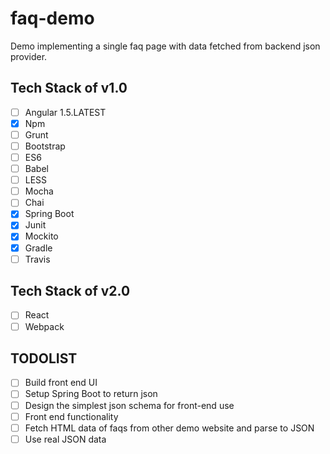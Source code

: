 # faq-demo

Demo implementing a single faq page with data fetched from backend json provider.

## Tech Stack of v1.0

* [ ] Angular 1.5.LATEST
* [x] Npm
* [ ] Grunt
* [ ] Bootstrap
* [ ] ES6
* [ ] Babel
* [ ] LESS
* [ ] Mocha
* [ ] Chai
* [x] Spring Boot
* [x] Junit
* [x] Mockito
* [x] Gradle
* [ ] Travis

## Tech Stack of v2.0

* [ ] React
* [ ] Webpack

## TODOLIST

* [ ] Build front end UI
* [ ] Setup Spring Boot to return json
* [ ] Design the simplest json schema for front-end use
* [ ] Front end functionality
* [ ] Fetch HTML data of faqs from other demo website and parse to JSON
* [ ] Use real JSON data
